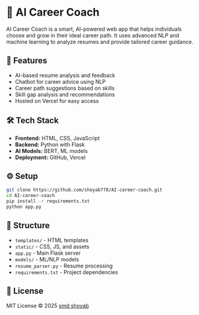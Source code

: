 # 🧠 AI Career Coach

AI Career Coach is a smart, AI-powered web app that helps individuals choose and grow in their ideal career path. It uses advanced NLP and machine learning to analyze resumes and provide tailored career guidance.

## 🚀 Features
- AI-based resume analysis and feedback
- Chatbot for career advice using NLP
- Career path suggestions based on skills
- Skill gap analysis and recommendations
- Hosted on Vercel for easy access

## 🛠️ Tech Stack
- **Frontend:** HTML, CSS, JavaScript
- **Backend:** Python with Flask
- **AI Models:** BERT, ML models
- **Deployment:** GitHub, Vercel

## ⚙️ Setup
```bash
git clone https://github.com/shoyab778/AI-career-coach.git
cd AI-career-coach
pip install -r requirements.txt
python app.py
```

## 📁 Structure
- `templates/` - HTML templates
- `static/` - CSS, JS, and assets
- `app.py` - Main Flask server
- `models/` - ML/NLP models
- `resume_parser.py` - Resume processing
- `requirements.txt` - Project dependencies

## 📄 License
MIT License © 2025 [smd shoyab](https://github.com/shoyab778)